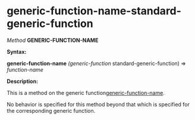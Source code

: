 generic-function-name-standard-generic-function
===============================================

*Method* **GENERIC-FUNCTION-NAME**

**Syntax:**

**generic-function-name** *(generic-function* standard-generic-function) => *function-name*

**Description:**

This is a method on the generic function[generic-function-name](/docs/meta-object-protocol/generic-function-name).

No behavior is specified for this method beyond that which is specified for the corresponding generic function.
